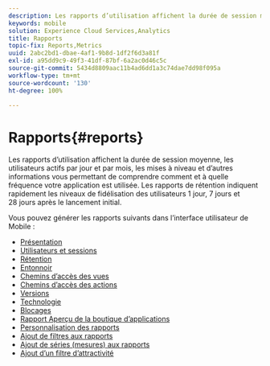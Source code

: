 ```yaml
---
description: Les rapports d’utilisation affichent la durée de session moyenne, les utilisateurs actifs par jour et par mois, les mises à niveau et d’autres informations vous permettant de comprendre comment et à quelle fréquence votre application est utilisée. Les rapports de rétention indiquent rapidement les niveaux de fidélisation des utilisateurs 1 jour, 7 jours et 28 jours après le lancement initial.
keywords: mobile
solution: Experience Cloud Services,Analytics
title: Rapports
topic-fix: Reports,Metrics
uuid: 2abc2bd1-dbae-4af1-9b8d-1df2f6d3a81f
exl-id: a95dd9c9-49f3-41df-87bf-6a2ac0d46c5c
source-git-commit: 5434d8809aac11b4ad6dd1a3c74dae7dd98f095a
workflow-type: tm+mt
source-wordcount: '130'
ht-degree: 100%

---
```


# Rapports{#reports}

Les rapports d’utilisation affichent la durée de session moyenne, les utilisateurs actifs par jour et par mois, les mises à niveau et d’autres informations vous permettant de comprendre comment et à quelle fréquence votre application est utilisée. Les rapports de rétention indiquent rapidement les niveaux de fidélisation des utilisateurs 1 jour, 7 jours et 28 jours après le lancement initial.

Vous pouvez générer les rapports suivants dans l’interface utilisateur de Mobile :

* [Présentation](/help/using/usage/usage-overview.md)
* [Utilisateurs et sessions](/help/using/usage/users-sessions.md)
* [Rétention](/help/using/usage/reports-retention.md)
* [Entonnoir](/help/using/usage/reports-funnel.md)
* [Chemins d’accès des vues](/help/using/usage/reports-view-paths.md)
* [Chemins d’accès des actions](/help/using/usage/reports-action-paths.md)
* [Versions](/help/using/usage/c-reports-versions.md)
* [Technologie](/help/using/usage/reports-technology.md)
* [Blocages](/help/using/usage/c-crashes.md)
* [Rapport Aperçu de la boutique d’applications](/help/using/usage/c-app-store-store-performance.md)
* [Personnalisation des rapports](/help/using/usage/reports-customize/reports-customize.md)
* [Ajout de filtres aux rapports](/help/using/usage/reports-customize/t-reports-customize.md)
* [Ajout de séries (mesures) aux rapports](/help/using/usage/reports-customize/t-reports-series.md)
* [Ajout d’un filtre d’attractivité](/help/using/usage/reports-customize/t-sticky-filter.md)
